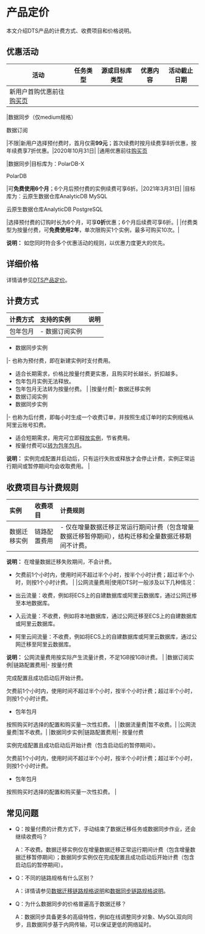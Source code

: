 # 产品定价

本文介绍DTS产品的计费方式、收费项目和价格说明。

## 优惠活动

|活动|任务类型|源或目标库类型|优惠内容|活动截止日期|
|--|----|-------|----|------|
|新用户首购优惠前往[购买页](https://common-buy.aliyun.com/?commodityCode=dtspre)

|数据同步（仅medium规格）

数据订阅

|不限|新用户选择预付费时，首月仅需**99元**；首次续费时按月续费享8折优惠，按年续费享7折优惠。|2020年10月31日|
|通用优惠前往[购买页](https://common-buy.aliyun.com/?commodityCode=dtspre)

|数据同步|目标库为：PolarDB-X

PolarDB

|可**免费使用6个月**；6个月后预付费的实例续费可享6折。|2021年3月31日|
|目标库为：云原生数据仓库AnalyticDB MySQL

云原生数据仓库AnalyticDB PostgreSQL

|选择预付费的订购时长为6个月，可享**0折**优惠；6个月后续费可享6折。|
|付费类型为按量付费，可**免费使用2年**，单次限购买1个实例，最多可购买10次。|

**说明：** 如您同时符合多个优惠活动的规则，以优惠力度更大的优先。

## 详细价格

详情请参见[DTS产品定价](https://cn.aliyun.com/price/product#/dts/detail)。

## 计费方式

|计费方式|支持的实例|说明|
|:---|:----|:-|
|包年包月|-   数据订阅实例
-   数据同步实例

|-   也称为预付费，即在新建实例时支付费用。
-   适合长期需求，价格比按量付费更实惠，且购买时长越长，折扣越多。
-   包年包月实例无法释放。
-   包年包月无法转为按量付费。 |
|按量付费|-   数据迁移实例
-   数据订阅实例
-   数据同步实例

|-   也称为后付费，即每小时生成一个收费订单，并按照生成订单时的实例规格从阿里云账号扣费。
-   适合短期需求，用完可立即[释放实例](/cn.zh-CN/实例管理/释放实例.md)，节省费用。
-   按量付费可以[转为包年包月](/cn.zh-CN/产品定价/按量付费转包年包月.md)。

**说明：** 实例完成配置并启动后，只有运行失败或释放才会停止计费，实例正常运行期间或暂停期间均会收取费用。 |

## 收费项目与计费规则

|实例|收费项目|计费规则|
|:-|:---|:---|
|数据迁移实例|链路配置费用|-   仅在增量数据迁移正常运行期间计费（包含增量数据迁移暂停期间），结构迁移和全量数据迁移期间不计费。

**说明：** 在增量数据迁移失败期间，不会计费。

-   欠费前1个小时内，使用时间不超过半个小时，按半个小时计费；超过半个小时，则按1个小时计费。 |
|公网流量费用|使用DTS时一般涉及以下几种情况：

-   出云流量：收费，例如将ECS上的自建数据库或阿里云数据库，通过公网迁移至本地数据库。
-   入云流量：不收费，例如将本地数据库，通过公网迁移至ECS上的自建数据库或阿里云数据库。
-   阿里云间流量：不收费，例如将ECS上的自建数据库或阿里云数据库，通过公网迁移至阿里云数据库。

**说明：** 公网流量费用按实际产生流量计费，不足1GB按1GB计费。 |
|数据订阅实例|链路配置费用|-   按量付费

完成配置且成功启动后开始计费。

欠费前1个小时内，使用时间不超过半个小时，按半个小时计费；超过半个小时，则按1个小时计费。

-   包年包月

按照购买时选择的配置和购买量一次性扣费。 |
|数据流量费|暂不收费。|
|公网流量费|暂不收费。|
|数据同步实例|链路配置费用|-   按量付费

实例完成配置且成功启动后开始计费（包含启动后的暂停期间）。

欠费前1个小时内，使用时间不超过半个小时，按半个小时计费；超过半个小时，则按1个小时计费。

-   包年包月

按照购买时选择的配置和购买量一次性扣费。 |

## 常见问题

-   Q：按量付费的计费方式下，手动结束了数据迁移任务或数据同步作业，还会继续收费吗？

    A：不收费。数据迁移实例仅在增量数据迁移正常运行期间计费（包含增量数据迁移暂停期间）；数据同步实例仅在完成配置且成功启动后开始计费（包含启动后的暂停期间）。

-   Q：不同的链路规格有什么区别？

    A：详情请参见[数据迁移链路规格说明](/cn.zh-CN/产品简介/规格说明/数据迁移链路规格说明.md)和[数据同步链路规格说明](/cn.zh-CN/产品简介/规格说明/数据同步链路规格说明.md)。

-   Q：为什么数据同步的价格普遍高于数据迁移？

    A：数据同步具备更多的高级特性，例如在线调整同步对象、MySQL双向同步，且数据同步基于内网传输，可以保证更低的网络延时。


